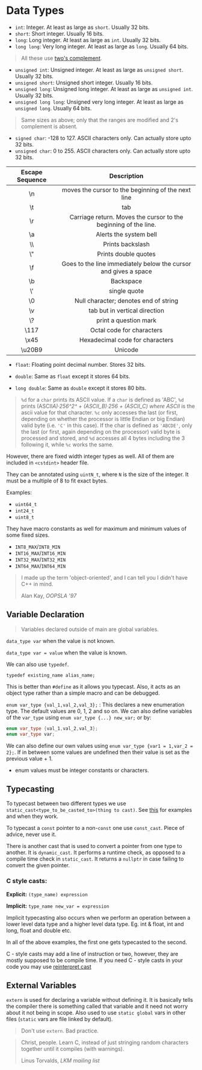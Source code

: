 # Data Types

- `int`: Integer. At least as large as `short`. Usually 32 bits.
- `short`: Short integer. Usually 16 bits.
- `long`: Long integer. At least as large as `int`. Usually 32 bits.
- `long long`: Very long integer. At least as large as `long`. Usually 64 bits.

> All these use [two's complement](https://en.wikipedia.org/wiki/Two%27s_complement).

- `unsigned int`: Unsigned integer. At least as large as `unsigned short`. Usually 32 bits.
- `unsigned short`: Unsigned short integer. Usually 16 bits.
- `unsigned long`: Unsigned long integer. At least as large as `unsigned int`. Usually 32 bits.
- `unsigned long long`: Unsigned very long integer. At least as large as `unsigned long`. Usually 64 bits.

> Same sizes as above; only that the ranges are modified and 2's complement is absent.

- `signed char`: -128 to 127. ASCII characters only. Can actually store upto 32 bits.
- `unsigned char`: 0 to 255. ASCII characters only. Can actually store upto 32 bits.

| Escape Sequence |                           Description                           |
| :-------------: | :-------------------------------------------------------------: |
|       \\n       |       moves the cursor to the beginning of the next line        |
|       \\t       |                               tab                               |
|       \\r       | Carriage return. Moves the cursor to the beginning of the line. |
|       \\a       |                     Alerts the system bell                      |
|      \\\        |                        Prints backslash                         |
|    \\&#x22;     |                      Prints double quotes                       |
|       \\f       | Goes to the line immediately below the cursor and gives a space |
|       \\b       |                            Backspace                            |
|     \\&#39;     |                          single quote                           |
|       \\0       |              Null character; denotes end of string              |
|       \\v       |                  tab but in vertical direction                  |
|       \\?       |                      print a question mark                      |
|      \\117      |                    Octal code for characters                    |
|      \\x45      |                 Hexadecimal code for characters                 |
|     \\u20B9     |                             Unicode                             |

- `float`: Floating point decimal number. Stores 32 bits.

- `double`: Same as `float` except it stores 64 bits.

- `long double`: Same as `double` except it stores 80 bits.

> `%d` for a `char` prints its ASCII value. If a `char` is defined as 'ABC', `%d` prints (ASCII*A)·256^2^ + (ASCII_B)·256 + (ASCII_C) where ASCII* is the ascii value for that character. `%c` only accesses the last (or first, depending on whether the processor is little Endian or big Endian) valid byte (i.e. `'C'` in this case). If the char is defined as `'ABCDE'`, only the last (or first, again depending on the processor) valid byte is processed and stored, and `%d` accesses all 4 bytes including the 3 following it, while `%c` works the same.

However, there are fixed width integer types as well. All of them are included in `<cstdint>` header file.

They can be annotated using `uintN_t`, where `N` is the size of the integer. It must be a multiple of 8 to fit exact bytes.

Examples:

- `uint64_t`
- `int24_t`
- `uint8_t`

They have macro constants as well for maximum and minimum values of some fixed sizes.

- `INT8_MAX`/`INT8_MIN`
- `INT16_MAX`/`INT16_MIN`
- `INT32_MAX`/`INT32_MIN`
- `INT64_MAX`/`INT64_MIN`

<div class="epigraph"><blockquote><p> I made up the term 'object-oriented', and I can tell you I didn't have C++ in mind.</p><footer>
Alan Kay, <cite>OOPSLA '97</cite></footer></blockquote></div>

## Variable Declaration

> Variables declared outside of main are global variables.

`data_type var` when the value is not known.

`data_type var = value` when the value is known.

We can also use `typedef`.

`typedef existing_name alias_name;`

This is better than `#define` as it allows you typecast. Also, it acts as an object type rather than a simple macro and can be debugged.

`enum var_type {val_1,val_2,val_3};` : This declares a new enumeration type. The default values are 0, 1, 2 and so on. We can also define variables of the `var_type` using `enum var_type {...} new_var;` or by:

```cpp
enum var_type {val_1,val_2,val_3};
enum var_type var;
```

We can also define our own values using `enum var_type {var1 = 1,var_2 = 2};`.
If in between some values are undefined then their value is set as the previous value + 1.

- enum values must be integer constants or characters.

## Typecasting

To typecast between two different types we use `static_cast<type_to_be_casted_to>(thing to cast)`. See [this](https://en.cppreference.com/w/cpp/language/static_cast) for examples and when they work.

To typecast a `const` pointer to a non-`const` one use `const_cast`. Piece of advice, never use it.

There is another cast that is used to convert a pointer from one type to another. It is `dynamic_cast`. It performs a runtime check, as opposed to a compile time check in `static_cast`. It returns a `nullptr` in case failing to convert the given pointer.

### C style casts:

**Explicit:** `(type_name) expression`

**Implicit:** `type_name new_var = expression`

Implicit typecasting also occurs when we perform an operation between a lower level data type and a higher level data type. Eg. int & float, int and long, float and double etc.

In all of the above examples, the first one gets typecasted to the second.

C - style casts may add a line of instruction or two, however, they are mostly supposed to be compile time. If you need C - style casts in your code you may use [reinterpret cast](https://en.cppreference.com/w/cpp/language/reinterpret_cast)

## External Variables

`extern` is used for declaring a variable without defining it. It is basically tells the compiler there is something called that variable and it need not worry about it not being in scope. Also used to use `static global` vars in other files (`static` vars are file linked by default).

> Don't use `extern`. Bad practice.

<div class="epigraph">
<blockquote><p> Christ, people. Learn C, instead of just stringing random characters together until it compiles (with warnings).</p>
<footer>Linus Torvalds, <cite>LKM mailing list</cite></footer></blockquote>
</div>
